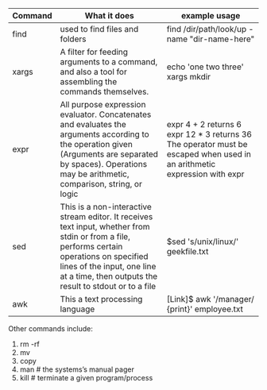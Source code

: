 | Command | What it does                                                                                                                                                                                                                           | example usage                                                                                                                                                                                                                              |
|---------|----------------------------------------------------------------------------------------------------------------------------------------------------------------------------------------------------------------------------------------|--------------------------------------------------------------------------------------------------------------------------------------------------------------------------------------------------------------------------------------------|
| find    | used to find files and folders                                                                                                                                                                                     | find /dir/path/look/up -name "dir-name-here"                                                                                                                                                                                |
| xargs   | A filter for feeding arguments to a command,  and also a tool for assembling the commands themselves.                       | echo 'one two three' xargs mkdir
| expr    | All purpose expression evaluator.  Concatenates and evaluates the arguments according to the operation given (Arguments are separated by spaces).  Operations may be arithmetic, comparison, string, or logic                          | expr 4 \+ 2 returns 6 expr 12 \* 3 returns 36  The operator must be  escaped when used in an arithmetic  expression with expr                                                                                                  |
| sed     | This is a non-interactive stream editor.  It receives text input, whether from stdin or from a file,  performs certain operations on specified lines of the input,  one line at a time, then outputs the result to stdout or to a file | $sed 's/unix/linux/' geekfile.txt                                                                                                           |
| awk     | This a text processing language                                                                                                                                                                                                        | [Link]$ awk '/manager/ {print}' employee.txt                                                                                                                                                             |


Other commands include:

1. rm -rf
2. mv
3. copy
4. man # the systems’s manual pager
5. kill # terminate a given program/process
